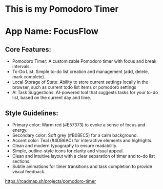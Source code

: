 # This is my Pomodoro Timer

# **App Name**: FocusFlow

## Core Features:

- Pomodoro Timer: A customizable Pomodoro timer with focus and break intervals.
- To-Do List: Simple to-do list creation and management (add, delete, mark complete).
- Local Storage of State: Ability to store current settings locally in the browser, such as current todo list items or pomodoro settings
- AI Task Suggestions: AI-powered tool that suggests tasks for your to-do list, based on the current day and time.

## Style Guidelines:

- Primary color:  Warm red (#E57373) to evoke a sense of focus and energy.
- Secondary color: Soft grey (#B0BEC5) for a calm background.
- Accent color: Teal (#4DB6AC) for interactive elements and highlights.
- Clean and modern typography to ensure readability.
- Simple, outline-style icons for clarity and visual appeal.
- Clean and intuitive layout with a clear separation of timer and to-do list sections.
- Subtle animations for timer transitions and task completion to provide visual feedback.

https://roadmap.sh/projects/pomodoro-timer
